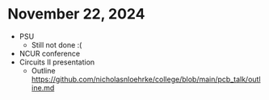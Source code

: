 # November 22, 2024
- PSU
    - Still not done :(
- NCUR conference
- Circuits II presentation
    - Outline https://github.com/nicholasnloehrke/college/blob/main/pcb_talk/outline.md
